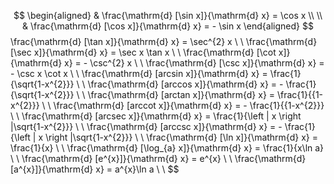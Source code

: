 $$
\begin{aligned}
& \frac{\mathrm{d} [\sin x]}{\mathrm{d} x} = \cos x \\ \\
& \frac{\mathrm{d} [\cos x]}{\mathrm{d} x} = - \sin x
\end{aligned}
$$
\frac{\mathrm{d} [\tan x]}{\mathrm{d} x} = \sec^{2} x \\
\\
\frac{\mathrm{d} [\sec x]}{\mathrm{d} x} = \sec x \tan x \\
\\
\frac{\mathrm{d} [\cot x]}{\mathrm{d} x} = - \csc^{2} x \\
\\
\frac{\mathrm{d} [\csc x]}{\mathrm{d} x} = - \csc x \cot x \\
\\
\frac{\mathrm{d} [arcsin x]}{\mathrm{d} x} =  \frac{1}{\sqrt{1-x^{2}}} \\
\\
\frac{\mathrm{d} [arccos x]}{\mathrm{d} x} = - \frac{1}{\sqrt{1-x^{2}}} \\
\\
\frac{\mathrm{d} [arctan x]}{\mathrm{d} x} =  \frac{1}{{1-x^{2}}} \\
\\
\frac{\mathrm{d} [arccot x]}{\mathrm{d} x} = - \frac{1}{{1-x^{2}}} \\
\\
\frac{\mathrm{d} [arcsec x]}{\mathrm{d} x} =  \frac{1}{\left | x \right |\sqrt{1-x^{2}}} \\
\\
\frac{\mathrm{d} [arccsc x]}{\mathrm{d} x} = - \frac{1}{\left | x \right |\sqrt{1-x^{2}}} \\
\\
\frac{\mathrm{d} [\ln x]}{\mathrm{d} x} = \frac{1}{x} \\
\\
\frac{\mathrm{d} [\log_{a} x]}{\mathrm{d} x} = \frac{1}{x\ln a} \\
\\
\frac{\mathrm{d} [e^{x}]}{\mathrm{d} x} = e^{x} \\
\\
\frac{\mathrm{d} [a^{x}]}{\mathrm{d} x} = a^{x}\ln a \\
\\
$$